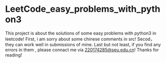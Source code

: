 # LeetCode_easy_problems_with_python3
This project is about the solutions of some easy problems with python3 in leetcode!
First, i am sorry about some chinese comments in src! 
Secod，they can work well in submissions of mine.
Last but not least, if you find any errors in them , please connact me via 220174285@seu.edu.cn!
Thanks for reading!
